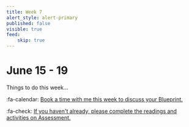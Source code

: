 ```yaml
---
title: Week 7
alert_style: alert-primary
published: false
visible: true
feed:
    skip: true
---
```


# June 15 - 19
Things to do this week...

:fa-calendar: [Book a time with me this week to discuss your Blueprint.](https://teaching.madland.ca/edci335-may-2020/calendly)

:fa-check: [If you haven't already, please complete the readings and activities on Assessment.](https://edtechuvic.ca/edci335/category/assessment/)